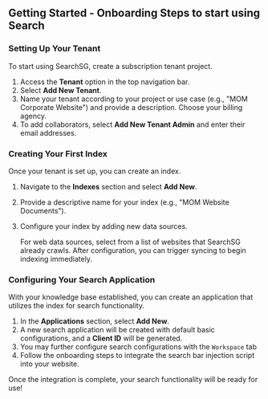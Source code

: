 
## Getting Started - Onboarding Steps to start using Search

### Setting Up Your Tenant

To start using SearchSG, create a subscription tenant project.

1. Access the **Tenant** option in the top navigation bar.
2. Select **Add New Tenant**.
3. Name your tenant according to your project or use case (e.g., "MOM Corporate Website") and provide a description. Choose your billing agency.
4. To add collaborators, select **Add New Tenant Admin** and enter their email addresses.

### Creating Your First Index

Once your tenant is set up, you can create an index.

1. Navigate to the **Indexes** section and select **Add New**.
2. Provide a descriptive name for your index (e.g., "MOM Website Documents").
3. Configure your index by adding new data sources.

    For web data sources, select from a list of websites that SearchSG already crawls. After configuration, you can trigger syncing to begin indexing immediately.

### Configuring Your Search Application

With your knowledge base established, you can create an application that utilizes the index for search functionality.

1. In the **Applications** section, select **Add New**.
2. A new search application will be created with default basic configurations, and a **Client ID** will be generated.
3. You may further configure search configurations with the `Workspace` tab
4. Follow the onboarding steps to integrate the search bar injection script into your website.

Once the integration is complete, your search functionality will be ready for use!
